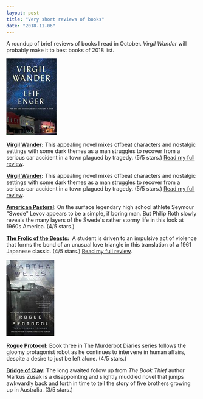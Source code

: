 ```yaml
---
layout: post
title: "Very short reviews of books"
date: "2018-11-06"
---
```


A roundup of brief reviews of books I read in October. _Virgil Wander_ will probably make it to best books of 2018 list.

![](/assets/images/51I4wcrJ4zL-132x200.jpg)

[**Virgil Wander**](https://amzn.to/2C4MhTg)**:** This appealing novel mixes offbeat characters and nostalgic settings with some dark themes as a man struggles to recover from a serious car accident in a town plagued by tragedy. (5/5 stars.) [Read my full review](https://kenbooth.net/review-virgil-wander/).

[**Virgil Wander**](https://amzn.to/2C4MhTg)**:** This appealing novel mixes offbeat characters and nostalgic settings with some dark themes as a man struggles to recover from a serious car accident in a town plagued by tragedy. (5/5 stars.) [Read my full review](https://kenbooth.net/review-virgil-wander/).

**[American Pastoral](https://amzn.to/2AQ1Htn)**: On the surface legendary high school athlete Seymour "Swede" Levov appears to be a simple, if boring man. But Philip Roth slowly reveals the many layers of the Swede's rather stormy life in this look at 1960s America. (4/5 stars.)

**[The Frolic of the Beasts](https://amzn.to/2DntvIp):**  A student is driven to an impulsive act of violence that forms the bond of an unusual love triangle in this translation of a 1961 Japanese classic. (4/5 stars.) [Read my full review](https://kenbooth.net/review-the-frolic-of-the-beasts/).

![](/assets/images/41KbdykUWlL-126x200.jpg)

**[Rogue Protocol](https://amzn.to/2AQefRK):** Book three in The Murderbot Diaries series follows the gloomy protagonist robot as he continues to intervene in human affairs, despite a desire to just be left alone. (4/5 stars.)

**[Bridge of Clay](https://amzn.to/2ARdZ57):** The long awaited follow up from _The Book Thief_ author Markus Zusak is a disappointing and slightly muddled novel that jumps awkwardly back and forth in time to tell the story of five brothers growing up in Australia. (3/5 stars.)
